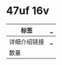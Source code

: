 # 47uf  16v

| 标签     | [\_](<> "_") |
| ------ | ------------ |
| 详细介绍链接 | [\_](<> "_") |
| 数量     |              |
